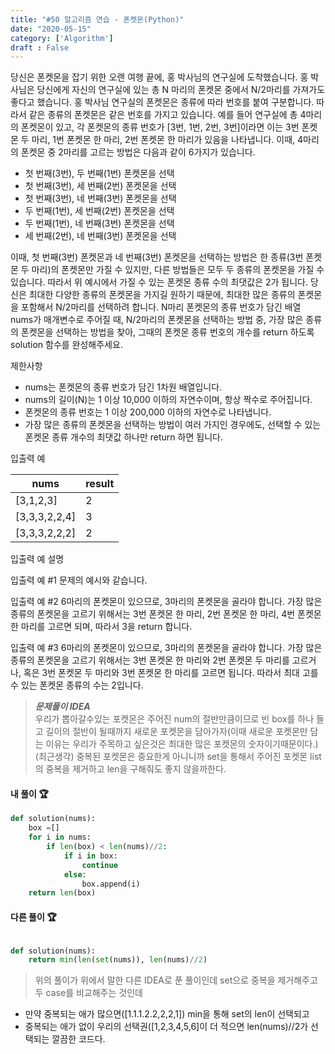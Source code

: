 ```yaml
---
title: "#50 알고리즘 연습 - 폰켓몬(Python)"
date: "2020-05-15"
category: ['Algorithm']
draft : False
---
```



당신은 폰켓몬을 잡기 위한 오랜 여행 끝에, 홍 박사님의 연구실에 도착했습니다. 홍 박사님은 당신에게 자신의 연구실에 있는 총 N 마리의 폰켓몬 중에서 N/2마리를 가져가도 좋다고 했습니다.
홍 박사님 연구실의 폰켓몬은 종류에 따라 번호를 붙여 구분합니다. 따라서 같은 종류의 폰켓몬은 같은 번호를 가지고 있습니다. 예를 들어 연구실에 총 4마리의 폰켓몬이 있고, 각 폰켓몬의 종류 번호가 [3번, 1번, 2번, 3번]이라면 이는 3번 폰켓몬 두 마리, 1번 폰켓몬 한 마리, 2번 폰켓몬 한 마리가 있음을 나타냅니다. 이때, 4마리의 폰켓몬 중 2마리를 고르는 방법은 다음과 같이 6가지가 있습니다.

* 첫 번째(3번), 두 번째(1번) 폰켓몬을 선택
* 첫 번째(3번), 세 번째(2번) 폰켓몬을 선택
* 첫 번째(3번), 네 번째(3번) 폰켓몬을 선택
* 두 번째(1번), 세 번째(2번) 폰켓몬을 선택
* 두 번째(1번), 네 번째(3번) 폰켓몬을 선택
* 세 번째(2번), 네 번째(3번) 폰켓몬을 선택
  
이때, 첫 번째(3번) 폰켓몬과 네 번째(3번) 폰켓몬을 선택하는 방법은 한 종류(3번 폰켓몬 두 마리)의 폰켓몬만 가질 수 있지만, 다른 방법들은 모두 두 종류의 폰켓몬을 가질 수 있습니다. 따라서 위 예시에서 가질 수 있는 폰켓몬 종류 수의 최댓값은 2가 됩니다.
당신은 최대한 다양한 종류의 폰켓몬을 가지길 원하기 때문에, 최대한 많은 종류의 폰켓몬을 포함해서 N/2마리를 선택하려 합니다. N마리 폰켓몬의 종류 번호가 담긴 배열 nums가 매개변수로 주어질 때, N/2마리의 폰켓몬을 선택하는 방법 중, 가장 많은 종류의 폰켓몬을 선택하는 방법을 찾아, 그때의 폰켓몬 종류 번호의 개수를 return 하도록 solution 함수를 완성해주세요.

제한사항
* nums는 폰켓몬의 종류 번호가 담긴 1차원 배열입니다.
* nums의 길이(N)는 1 이상 10,000 이하의 자연수이며, 항상 짝수로 주어집니다.
* 폰켓몬의 종류 번호는 1 이상 200,000 이하의 자연수로 나타냅니다.
* 가장 많은 종류의 폰켓몬을 선택하는 방법이 여러 가지인 경우에도, 선택할 수 있는 폰켓몬 종류 개수의 최댓값 하나만 return 하면 됩니다.


입출력 예

| nums|	result|
|-|-|
| [3,1,2,3]|	2|
| [3,3,3,2,2,4]|	3|
| [3,3,3,2,2,2]|	2|


입출력 예 설명

입출력 예 #1
문제의 예시와 같습니다.

입출력 예 #2
6마리의 폰켓몬이 있으므로, 3마리의 폰켓몬을 골라야 합니다.
가장 많은 종류의 폰켓몬을 고르기 위해서는 3번 폰켓몬 한 마리, 2번 폰켓몬 한 마리, 4번 폰켓몬 한 마리를 고르면 되며, 따라서 3을 return 합니다.

입출력 예 #3
6마리의 폰켓몬이 있으므로, 3마리의 폰켓몬을 골라야 합니다.
가장 많은 종류의 폰켓몬을 고르기 위해서는 3번 폰켓몬 한 마리와 2번 폰켓몬 두 마리를 고르거나, 혹은 3번 폰켓몬 두 마리와 3번 폰켓몬 한 마리를 고르면 됩니다. 따라서 최대 고를 수 있는 폰켓몬 종류의 수는 2입니다.


>__*문제풀이 IDEA*__   
우리가 뽑아갈수있는 포켓몬은 주어진 num의 절반만큼이므로
빈 box를 하나 들고 길이의 절반이 될때까지 새로운 포켓몬을 담아가자(이때 새로운 포켓몬만 담는 이유는 우리가 주목하고 싶은것은 최대한 많은 포켓몬의 숫자이기때문이다.)   
(최근생각) 중복된 포켓몬은 중요한게 아니니까 set을 통해서 주어진 포켓몬 list의 중복을 제거하고 len을 구해줘도 좋지 않을까한다.


#### 내 풀이 🏆
```python
def solution(nums):
    box =[]
    for i in nums:
        if len(box) < len(nums)//2:
            if i in box:
                continue
            else:
                box.append(i)
    return len(box)
```


#### 다른 풀이 🏆
```python

def solution(nums):
    return min(len(set(nums)), len(nums)//2)
```

>위의 풀이가 위에서 말한 다른 IDEA로 푼 풀이인데 
set으로 중복을 제거해주고 두 case를 비교해주는 것인데
* 만약 중복되는 애가 많으면([1.1.1.2.2,2,2,1]) min을 통해 set의 len이 선택되고
* 중복되는 애가 없이 우리의 선택권([1,2,3,4,5,6]이 더 적으면 len(nums)//2가 선택되는 
깔끔한 코드다.